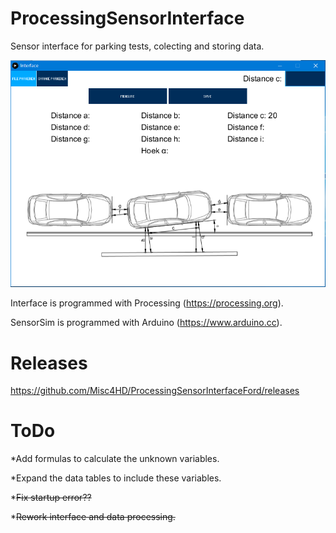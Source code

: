 # ProcessingSensorInterface
Sensor interface for parking tests, colecting and storing data.

![alt text](https://github.com/Misc4HD/ProcessingSensorInterface/blob/master/ProjectImage.PNG)

Interface is programmed with Processing (https://processing.org).

SensorSim is programmed with Arduino (https://www.arduino.cc).
# Releases
https://github.com/Misc4HD/ProcessingSensorInterfaceFord/releases
# ToDo
*Add formulas to calculate the unknown variables.

*Expand the data tables to include these variables.

*~~Fix startup error??~~

*~~Rework interface and data processing.~~
